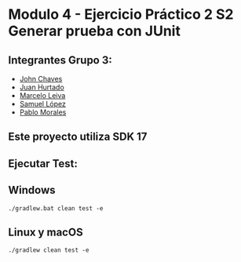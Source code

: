 # Modulo 4 - Ejercicio Práctico 2 S2 Generar prueba con JUnit

Integrantes Grupo 3:
-------------------

* [John Chaves](https://github.com/jonhurono)
* [Juan Hurtado](https://github.com/Equiliza)
* [Marcelo Leiva](https://github.com/marceloleiva)
* [Samuel López](https://github.com/samlopezic)
* [Pablo Morales](https://github.com/pablokoba)

## Este proyecto utiliza SDK 17

Ejecutar Test:
--------------

## Windows
```
./gradlew.bat clean test -e
```

## Linux y macOS
```
./gradlew clean test -e
```
